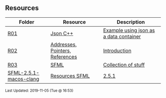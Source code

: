 ## Resources
| Folder | Resource | Description|
 | ------------|------------|------------|
 | [R01](https://github.com/rugbyprof/1063-Data-Structures/tree/master/Resources/R01) | [ Json C++ ](https://github.com/rugbyprof/1063-Data-Structures/tree/master/Resources/R01) | [ Example using json as a data container](https://github.com/rugbyprof/1063-Data-Structures/tree/master/Resources/R01) | [N/A](https://github.com/rugbyprof/1063-Data-Structures/tree/master/Resources/R01) |
 | [R02](https://github.com/rugbyprof/1063-Data-Structures/tree/master/Resources/R02) | [ Addresses, Pointers, References ](https://github.com/rugbyprof/1063-Data-Structures/tree/master/Resources/R02) | [ Introduction](https://github.com/rugbyprof/1063-Data-Structures/tree/master/Resources/R02) | [R02](https://github.com/rugbyprof/1063-Data-Structures/tree/master/Resources/R02) | [ Memory addresses](https://github.com/rugbyprof/1063-Data-Structures/tree/master/Resources/R02) | [R02](https://github.com/rugbyprof/1063-Data-Structures/tree/master/Resources/R02) | [ Pointers](https://github.com/rugbyprof/1063-Data-Structures/tree/master/Resources/R02) | [R02](https://github.com/rugbyprof/1063-Data-Structures/tree/master/Resources/R02) | [ References](https://github.com/rugbyprof/1063-Data-Structures/tree/master/Resources/R02) | [R02](https://github.com/rugbyprof/1063-Data-Structures/tree/master/Resources/R02) | [ Pointers in C/C++](https://github.com/rugbyprof/1063-Data-Structures/tree/master/Resources/R02) | [R02](https://github.com/rugbyprof/1063-Data-Structures/tree/master/Resources/R02) | [ Declaring a pointer](https://github.com/rugbyprof/1063-Data-Structures/tree/master/Resources/R02) | [R02](https://github.com/rugbyprof/1063-Data-Structures/tree/master/Resources/R02) | [ NULL](https://github.com/rugbyprof/1063-Data-Structures/tree/master/Resources/R02) | [R02](https://github.com/rugbyprof/1063-Data-Structures/tree/master/Resources/R02) | [ Pointer operators: * (dereference) and & (address of)](https://github.com/rugbyprof/1063-Data-Structures/tree/master/Resources/R02) | [R02](https://github.com/rugbyprof/1063-Data-Structures/tree/master/Resources/R02) | [ Examples](https://github.com/rugbyprof/1063-Data-Structures/tree/master/Resources/R02) | [R02](https://github.com/rugbyprof/1063-Data-Structures/tree/master/Resources/R02) | [ The `New` operator and a different approach to `pointers`:](https://github.com/rugbyprof/1063-Data-Structures/tree/master/Resources/R02) | [R02](https://github.com/rugbyprof/1063-Data-Structures/tree/master/Resources/R02) | [ Introduction](https://github.com/rugbyprof/1063-Data-Structures/tree/master/Resources/R02) | [R02](https://github.com/rugbyprof/1063-Data-Structures/tree/master/Resources/R02) | [ Declaration and Initialization](https://github.com/rugbyprof/1063-Data-Structures/tree/master/Resources/R02) | [R02](https://github.com/rugbyprof/1063-Data-Structures/tree/master/Resources/R02) | [ Pointer Dereferencing/Value Assignment](https://github.com/rugbyprof/1063-Data-Structures/tree/master/Resources/R02) | [R02](https://github.com/rugbyprof/1063-Data-Structures/tree/master/Resources/R02) | [ Pointer Arithmetic](https://github.com/rugbyprof/1063-Data-Structures/tree/master/Resources/R02) | [N/A](https://github.com/rugbyprof/1063-Data-Structures/tree/master/Resources/R02) |
 | [R03](https://github.com/rugbyprof/1063-Data-Structures/tree/master/Resources/R03) | [ SFML ](https://github.com/rugbyprof/1063-Data-Structures/tree/master/Resources/R03) | [ Collection of stuff](https://github.com/rugbyprof/1063-Data-Structures/tree/master/Resources/R03) | [N/A](https://github.com/rugbyprof/1063-Data-Structures/tree/master/Resources/R03) |
 | [SFML-2.5.1-macos-clang](https://github.com/rugbyprof/1063-Data-Structures/tree/master/Resources/SFML-2.5.1-macos-clang) | [ Resources SFML](https://github.com/rugbyprof/1063-Data-Structures/tree/master/Resources/SFML-2.5.1-macos-clang) | [2.5.1](https://github.com/rugbyprof/1063-Data-Structures/tree/master/Resources/SFML-2.5.1-macos-clang) | [macos](https://github.com/rugbyprof/1063-Data-Structures/tree/master/Resources/SFML-2.5.1-macos-clang) | [clang ](https://github.com/rugbyprof/1063-Data-Structures/tree/master/Resources/SFML-2.5.1-macos-clang) | [ No Description](https://github.com/rugbyprof/1063-Data-Structures/tree/master/Resources/SFML-2.5.1-macos-clang) | [N/A](https://github.com/rugbyprof/1063-Data-Structures/tree/master/Resources/SFML-2.5.1-macos-clang) |

<sup>Last Updated: 2019-11-05 (Tue @ 16:53)</sup>